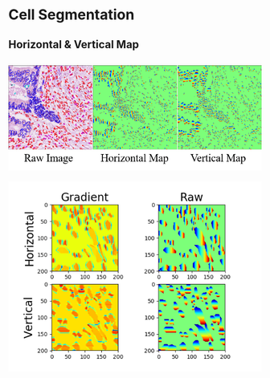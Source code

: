 # Cell Segmentation

## Horizontal & Vertical Map
![HOrizontalVertical](./fig/HorizontalVerticalMap.png) 
---
![gradient](./fig/gradientAndRaw.png)